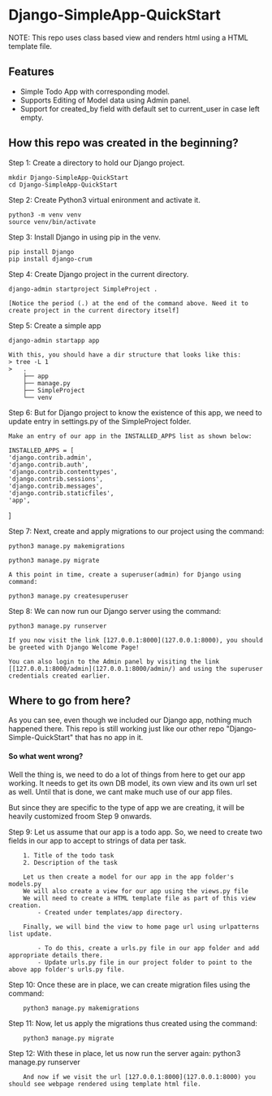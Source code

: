 # Django-SimpleApp-QuickStart

NOTE: This repo uses class based view and renders html using a HTML template file.

## Features

- Simple Todo App with corresponding model.
- Supports Editing of Model data using Admin panel.
- Support for created_by field with default set to current_user in case left empty.

## How this repo was created in the beginning?

Step 1: Create a directory to hold our Django project.

    mkdir Django-SimpleApp-QuickStart
    cd Django-SimpleApp-QuickStart

Step 2: Create Python3 virtual enironment and activate it.

    python3 -m venv venv
    source venv/bin/activate

Step 3: Install Django in using pip in the venv.

    pip install Django
    pip install django-crum

Step 4: Create Django project in the current directory.

    django-admin startproject SimpleProject .

    [Notice the period (.) at the end of the command above. Need it to create project in the current directory itself]

Step 5: Create a simple app

    django-admin startapp app

    With this, you should have a dir structure that looks like this:
    > tree -L 1
    >   .
        ├── app
        ├── manage.py
        ├── SimpleProject
        └── venv

Step 6: But for Django project to know the existence of this app, we need to update entry in settings.py of the SimpleProject folder.

    Make an entry of our app in the INSTALLED_APPS list as shown below:

    INSTALLED_APPS = [
    'django.contrib.admin',
    'django.contrib.auth',
    'django.contrib.contenttypes',
    'django.contrib.sessions',
    'django.contrib.messages',
    'django.contrib.staticfiles',
    'app',
]

Step 7: Next, create and apply migrations to our project using the command:

    python3 manage.py makemigrations

    python3 manage.py migrate

    A this point in time, create a superuser(admin) for Django using command:

    python3 manage.py createsuperuser

Step 8: We can now run our Django server using the command:

    python3 manage.py runserver

    If you now visit the link [127.0.0.1:8000](127.0.0.1:8000), you should be greeted with Django Welcome Page!

    You can also login to the Admin panel by visiting the link [[127.0.0.1:8000/admin](127.0.0.1:8000/admin/) and using the superuser credentials created earlier.


## Where to go from here?

As you can see, even though we included our Django app, nothing much happened there. This repo is still working just like our other repo "Django-Simple-QuickStart" that has no app in it. 

#### So what went wrong?

Well the thing is, we need to do a lot of things from here to get our app working. It needs to get its own DB model, its own view and its own url set as well. Until that is done, we cant make much use of our app files.

But since they are specific to the type of app we are creating, it will be heavily customized froom Step 9 onwards.


Step 9: Let us assume that our app is a todo app. 
        So, we need to create two fields in our app to accept to strings of data per task.

        1. Title of the todo task
        2. Description of the task

        Let us then create a model for our app in the app folder's models.py
        We will also create a view for our app using the views.py file
        We will need to create a HTML template file as part of this view creation.
            - Created under templates/app directory.
        
        Finally, we will bind the view to home page url using urlpatterns list update.

            - To do this, create a urls.py file in our app folder and add appropriate details there.
            - Update urls.py file in our project folder to point to the above app folder's urls.py file.

Step 10: Once these are in place, we can create migration files using the command:

        python3 manage.py makemigrations

Step 11: Now, let us apply the migrations thus created using the command:

        python3 manage.py migrate

Step 12: With these in place, let us now run the server again:
        python3 manage.py runserver

        And now if we visit the url [127.0.0.1:8000](127.0.0.1:8000) you should see webpage rendered using template html file.
